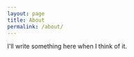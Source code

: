 ```yaml
---
layout: page
title: About
permalink: /about/
---
```


I'll write something here when I think of it.
